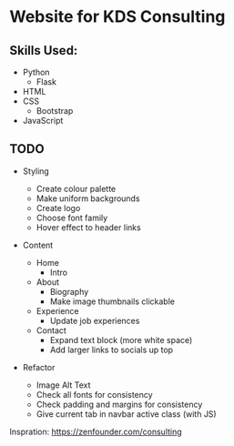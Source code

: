 # Website for KDS Consulting

## Skills Used:

-   Python
    -   Flask
-   HTML
-   CSS
    -   Bootstrap
-   JavaScript

## TODO

-   Styling

    -   Create colour palette
    -   Make uniform backgrounds
    -   Create logo
    -   Choose font family
    -   Hover effect to header links

-   Content
    -   Home
        -   Intro
    -   About
        -   Biography
        -   Make image thumbnails clickable
    -   Experience
        -   Update job experiences
    -   Contact
        -   Expand text block (more white space)
        -   Add larger links to socials up top
-   Refactor
    -   Image Alt Text
    -   Check all fonts for consistency
    -   Check padding and margins for consistency
    -   Give current tab in navbar active class (with JS)

Inspration:
https://zenfounder.com/consulting
 